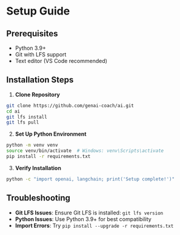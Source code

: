 # Setup Guide

## Prerequisites
- Python 3.9+
- Git with LFS support
- Text editor (VS Code recommended)

## Installation Steps

1. **Clone Repository**
```bash
git clone https://github.com/genai-coach/ai.git
cd ai
git lfs install
git lfs pull
```

2. **Set Up Python Environment**
```bash
python -m venv venv
source venv/bin/activate  # Windows: venv\Scripts\activate
pip install -r requirements.txt
```

3. **Verify Installation**
```bash
python -c "import openai, langchain; print('Setup complete!')"
```

## Troubleshooting
- **Git LFS Issues**: Ensure Git LFS is installed: `git lfs version`
- **Python Issues**: Use Python 3.9+ for best compatibility
- **Import Errors**: Try `pip install --upgrade -r requirements.txt`
